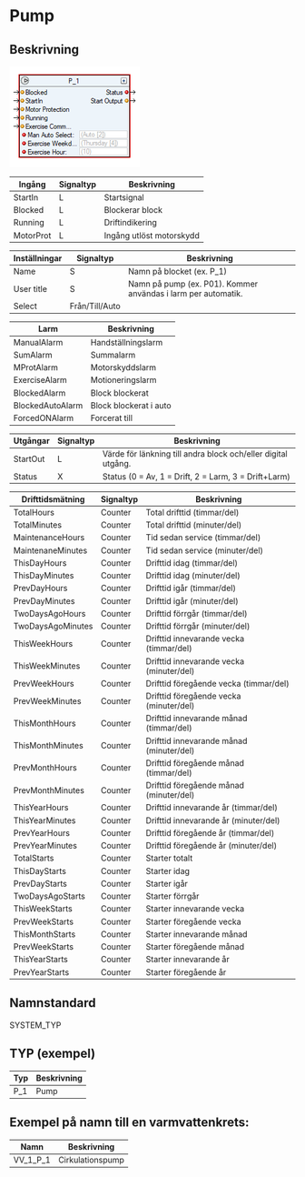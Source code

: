 # Pump

## Beskrivning

![Alt text](img/PumpSI.PNG?raw=true "Bild")

| Ingång | Signaltyp | Beskrivning |
| --- | --- | --- |
| StartIn | L | Startsignal |
| Blocked | L | Blockerar block |
| Running | L | Driftindikering |
| MotorProt | L | Ingång utlöst motorskydd |

| Inställningar | Signaltyp | Beskrivning |
| --- | --- | --- |
| Name | S | Namn på blocket (ex. P_1) |
| User title | S | Namn på pump (ex. P01). Kommer användas i larm per automatik. |
| Select | Från/Till/Auto |

| Larm | Beskrivning |
| --- | --- |
| ManualAlarm | Handställningslarm |
| SumAlarm | Summalarm |
| MProtAlarm | Motorskyddslarm |
| ExerciseAlarm | Motioneringslarm |
| BlockedAlarm | Block blockerat |
| BlockedAutoAlarm | Block blockerat i auto |
| ForcedONAlarm | Forcerat till |

| Utgångar | Signaltyp | Beskrivning |
| --- | --- | --- |
| StartOut | L | Värde för länkning till andra block och/eller digital utgång. |
| Status | X | Status (0 = Av, 1 = Drift, 2 = Larm, 3 = Drift+Larm) |

| Drifttidsmätning | Signaltyp | Beskrivning |
| --- | --- | --- |
| TotalHours | Counter | Total drifttid (timmar/del) |
| TotalMinutes | Counter | Total drifttid (minuter/del) |
| MaintenanceHours | Counter | Tid sedan service (timmar/del) |
| MaintenaneMinutes | Counter | Tid sedan service (minuter/del) |
| ThisDayHours | Counter | Drifttid idag (timmar/del) |
| ThisDayMinutes | Counter | Drifttid idag (minuter/del) |
| PrevDayHours | Counter | Drifttid igår (timmar/del) |
| PrevDayMinutes | Counter | Drifttid igår (minuter/del) |
| TwoDaysAgoHours | Counter | Drifttid förrgår (timmar/del) |
| TwoDaysAgoMinutes | Counter | Drifttid förrgår (minuter/del) |
| ThisWeekHours | Counter | Drifttid innevarande vecka (timmar/del) |
| ThisWeekMinutes | Counter | Drifttid innevarande vecka (minuter/del) |
| PrevWeekHours | Counter | Drifttid föregående vecka (timmar/del) |
| PrevWeekMinutes | Counter | Drifttid föregående vecka (minuter/del) |
| ThisMonthHours | Counter | Drifttid innevarande månad (timmar/del) |
| ThisMonthMinutes | Counter | Drifttid innevarande månad (minuter/del) |
| PrevMonthHours | Counter | Drifttid föregående månad (timmar/del) |
| PrevMonthMinutes | Counter | Drifttid föregående månad (minuter/del) |
| ThisYearHours | Counter | Drifttid innevarande år (timmar/del) |
| ThisYearMinutes | Counter | Drifttid innevarande år (minuter/del) |
| PrevYearHours | Counter | Drifttid föregående år (timmar/del) |
| PrevYearMinutes | Counter | Drifttid föregående år (minuter/del) |
| TotalStarts | Counter | Starter totalt |
| ThisDayStarts | Counter | Starter idag |
| PrevDayStarts | Counter | Starter igår |
| TwoDaysAgoStarts | Counter | Starter förrgår |
| ThisWeekStarts | Counter | Starter innevarande vecka |
| PrevWeekStarts | Counter | Starter föregående vecka |
| ThisMonthStarts | Counter | Starter innevarande månad |
| PrevWeekStarts | Counter | Starter föregående månad |
| ThisYearStarts | Counter | Starter innevarande år |
| PrevYearStarts | Counter | Starter föregående år |

## Namnstandard

SYSTEM_TYP

## TYP (exempel)

| Typ | Beskrivning |
| --- | --- |
| P_1 | Pump |

## Exempel på namn till en varmvattenkrets:

| Namn | Beskrivning |
| --- | --- |
| VV_1_P_1 | Cirkulationspump |



